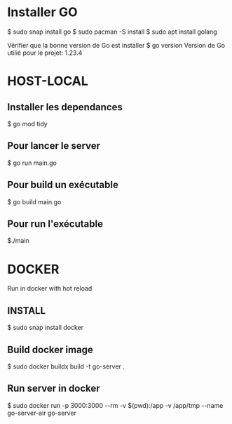 # Installer GO
$ sudo snap install go
$ sudo pacman -S install
$ sudo apt install golang


Vérifier que la bonne version de Go est installer
$ go version
Version de Go utilié pour le projet: 1.23.4

# HOST-LOCAL

## Installer les dependances
$ go mod tidy

## Pour lancer le server
$ go run main.go

## Pour build un exécutable
$ go build main.go

## Pour run l'exécutable
$./main



# DOCKER
Run in docker with hot reload

## INSTALL
$ sudo snap install docker

## Build docker image
$ sudo docker buildx build -t go-server .

## Run server in docker
$ sudo docker run -p 3000:3000 --rm -v $(pwd):/app -v /app/tmp --name go-server-air go-server

